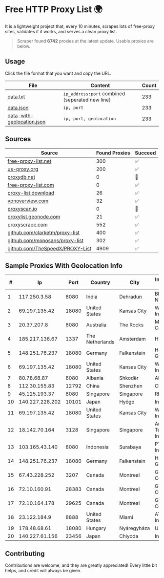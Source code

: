 
# Free HTTP Proxy List 🌍

It is a lightweight project that, every 10 minutes, scrapes lots of free-proxy sites, validates if it works, and serves a clean proxy list.


> Scraper found **6742** proxies at the latest update. Usable proxies are below.

## Usage

Click the file format that you want and copy the URL.


|File|Content|Count|
|----|-------|-----|
|[data.txt](https://raw.githubusercontent.com/themiralay/Proxy-List-World/master/data.txt)|`ip_address:port` combined (seperated new line)|233|
|[data.json](https://raw.githubusercontent.com/themiralay/Proxy-List-World/master/data.json)|`ip, port`|233|
|[data-with-geolocation.json](https://raw.githubusercontent.com/themiralay/Proxy-List-World/master/data-with-geolocation.json)|`ip, port, geolocation`|233|

## Sources

|Source|Found Proxies|Succeed|
|------|-------------|-------|
|[free-proxy-list.net](https://free-proxy-list.net)|300|✅|
|[us-proxy.org](https://www.us-proxy.org)|200|✅|
|[proxydb.net](http://proxydb.net)|0|🚫|
|[free-proxy-list.com](https://free-proxy-list.com/?page=&port=&type%5B%5D=http&type%5B%5D=https&up_time=0&search=Search)|0|✅|
|[proxy-list.download](https://www.proxy-list.download/HTTP)|26|✅|
|[vpnoverview.com](https://vpnoverview.com/privacy/anonymous-browsing/free-proxy-servers)|32|✅|
|[proxyscan.io](https://www.proxyscan.io)|0|🚫|
|[proxylist.geonode.com](https://proxylist.geonode.com/api/proxy-list?limit=300&page=1&sort_by=lastChecked&sort_type=desc&protocols=http,https)|21|✅|
|[proxyscrape.com](https://api.proxyscrape.com/v2/?request=displayproxies&protocol=http&timeout=10000&country=all&ssl=all&anonymity=all)|552|✅|
|[github.com/clarketm/proxy-list](https://raw.githubusercontent.com/clarketm/proxy-list/master/proxy-list-raw.txt)|400|✅|
|[github.com/monosans/proxy-list](https://raw.githubusercontent.com/monosans/proxy-list/main/proxies/http.txt)|302|✅|
|[github.com/TheSpeedX/PROXY-List](https://raw.githubusercontent.com/TheSpeedX/PROXY-List/master/http.txt)|4909|✅|


## Sample Proxies With Geolocation Info

|#|Ip|Port|Country|City|Internet Service Provider|
|-|--|----|-------|----|-------------------------|
|1|117.250.3.58|8080|India|Dehradun|Bharat Sanchar Nigam Ltd|
|2|69.197.135.42|18080|United States|Kansas City|WholeSale Internet|
|3|20.37.207.8|8080|Australia|The Rocks|Microsoft Corporation|
|4|185.217.136.67|1337|The Netherlands|Amsterdam|Hbing Limited|
|5|148.251.76.237|18080|Germany|Falkenstein|Hetzner Online GmbH|
|6|69.197.135.42|18080|United States|Kansas City|WholeSale Internet|
|7|80.78.68.87|8080|Albania|Shkodër|ABCom Network|
|8|112.30.155.83|12792|China|Shenzhen|China Mobile|
|9|45.125.193.37|8080|Singapore|Singapore|READYSERVER|
|10|140.227.228.202|10101|Japan|Hyōgo|InfoSphere|
|11|69.197.135.42|18080|United States|Kansas City|WholeSale Internet|
|12|18.142.70.164|3128|Singapore|Singapore|Amazon Technologies Inc.|
|13|103.165.43.140|8080|Indonesia|Surabaya|PT iForte Global Internet|
|14|148.251.76.237|18080|Germany|Falkenstein|Hetzner Online GmbH|
|15|67.43.228.252|3207|Canada|Montreal|GloboTech Communications|
|16|72.10.160.91|28383|Canada|Montreal|GloboTech Communications|
|17|72.10.164.178|29625|Canada|Montreal|GloboTech Communications|
|18|23.122.184.9|8888|United States|Miami|AT&T Services, Inc.|
|19|178.48.68.61|18080|Hungary|Nyáregyháza|UPC|
|20|140.227.61.156|23456|Japan|Chiyoda|InfoSphere|



## Contributing

Contributions are welcome, and they are greatly appreciated! Every
little bit helps, and credit will always be given.

